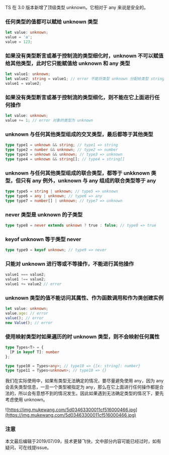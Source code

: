 TS 在 3.0 版本新增了顶级类型 unknown。它相对于 any 来说是安全的。

### 任何类型的值都可以赋给 unknown 类型

``` typescript
let value: unknown;
value = 'a';
value = 123;
```

### 如果没有类型断言或基于控制流的类型细化时，unknown 不可以赋值给其他类型，此时它只能赋值给 unknown 和 any 类型

``` typescript
let value1: unknown;
let value2: string = value1; // error 不能将类型 unknown 分配给类型 string
value1 = value2;
```

### 如果没有类型断言或基于控制流的类型细化，则不能在它上面进行任何操作

``` typescript
let value: unknown;
value += 1; // error 对象的类型为 unknown
```

### unknown 与任何其他类型组成的交叉类型，最后都等于其他类型

``` typescript
type type1 = unknown && string; // type1 => string
type type2 = number && unknown; // type2 => number
type type3 = unknown && unknown; // type3 => unknown
type type4 = unknown && string[]; // type4 = string[]
```
### unknown 与任何其他类型组成的联合类型，都等于 unkknown 类型，但只有 any 例外，unknown 与 any 组成的联合类型等于 any

``` typescript
type type5 = string | unknown; // type5 => unknown
type type6 = any | unknown; // type6 => any
type type7 = number[] | unknown; // type7 => unknown
```
### never 类型是 unknown 的子类型

``` typescript
type type8 = never extends unknown ? true : false; // type8 => true
```

### keyof unknown 等于类型 never

``` typescript
type type9 = keyof unknown; // type9 => never
```

### 只能对 unknown 进行等或不等操作，不能进行其他操作

``` typescript
value1 === value2;
value1 !== value2;
value1 += value2 // error
```

### unknown 类型的值不能访问其属性、作为函数调用和作为类创建实例

``` typescript
let value: unknown;
value.age: // error
value(); // error
new Value(); // error
```

### 使用映射类型时如果遍历的时 unknown 类型，则不会映射任何属性

``` typescript
type Types<T> = {
  [P in keyof T]: number
};

type type10 = Types<any>; // type10 => {[x: string]: number}
type type11 = Types<unknown>; // type10 => {}
```

我们在实际使用中，如果有类型无法确定的情况，要尽量避免使用 any，因为 any 会丢失类型信息，一旦一个类型被指定为 any，那么在它上面进行任何操作都是合法的，所以会有意想不到的情况发生。因此如果遇到无法确定类型的情况下，要先考虑使用 unknown。

![https://img.mukewang.com/5d03463300011cf516000466.jpg](https://img.mukewang.com/5d03463300011cf516000466.jpg)

### 注意

本文最后编辑于2019/07/09，技术更替飞快，文中部分内容可能已经过时，如有疑问，可在线提issue。